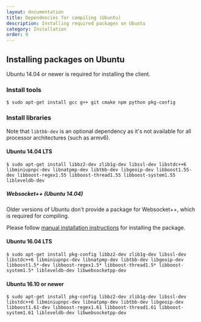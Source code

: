 ```yaml
---
layout: documentation
title: Dependencies for compiling (Ubuntu)
description: Installing required packages on Ubuntu
category: Installation
order: 0
---
```


## Installing packages on Ubuntu

Ubuntu 14.04 or newer is required for installing the client.

### Install tools

`$ sudo apt-get install gcc g++ git cmake npm python pkg-config`

### Install libraries

Note that `libtbb-dev` is an optional dependency as it's not available for all processor architectures (such as armv6).

#### Ubuntu 14.04 LTS

`$ sudo apt-get install libbz2-dev zlib1g-dev libssl-dev libstdc++6 libminiupnpc-dev libnatpmp-dev libtbb-dev libgeoip-dev libboost1.55-dev libboost-regex1.55 libboost-thread1.55 libboost-system1.55 libleveldb-dev`


##### Websocket++ (Ubuntu 14.04)

Older versions of Ubuntu don't provide a package for Websocket++, which is required for compiling.

Please follow [manual installation instructions](/docs/installation/websocketpp.html) for installing the package.


#### Ubuntu 16.04 LTS

`$ sudo apt-get install pkg-config libbz2-dev zlib1g-dev libssl-dev libstdc++6 libminiupnpc-dev libnatpmp-dev libtbb-dev libgeoip-dev libboost1.5*-dev libboost-regex1.5* libboost-thread1.5* libboost-system1.5* libleveldb-dev libwebsocketpp-dev`

#### Ubuntu 16.10 or newer

`$ sudo apt-get install pkg-config libbz2-dev zlib1g-dev libssl-dev libstdc++6 libminiupnpc-dev libnatpmp-dev libtbb-dev libgeoip-dev libboost1.61-dev libboost-regex1.61 libboost-thread1.61 libboost-system1.61 libleveldb-dev libwebsocketpp-dev`